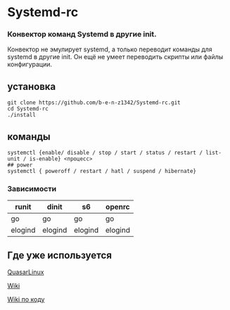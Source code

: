 # Systemd-rc


### Конвектор команд Systemd в другие init.
Конвектор не эмулирует systemd, а только переводит команды для systemd в другие init. Он ещё не умеет переводить скрипты или файлы конфигурации. 

## установка
```
git clone https://github.com/b-e-n-z1342/Systemd-rc.git
cd Systemd-rc
./install
```

## команды
```
systemctl {enable/ disable / stop / start / status / restart / list-unit / is-enable} <процесс>
## power
systemctl { poweroff / restart / hatl / suspend / hibernate}
```

### Зависимости

|runit|dinit|s6|openrc|
|-----|-----|----|----|
|go   |go   |go  |go  |
|elogind|elogind|elogind|elogind|

## Где уже используется 
[QuasarLinux](https://b-e-n-z1342.github.io/QuasarLinux)

[Wiki](https://github.com/b-e-n-z1342/Systemd-rc/wiki)

[Wiki по коду](https://github.com/b-e-n-z1342/Systemd-rc/wiki/devel)
